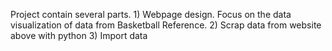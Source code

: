 Project contain several parts. 1) Webpage design. Focus on the data visualization of data from Basketball Reference. 2) Scrap data from website above with python  3) Import data 
